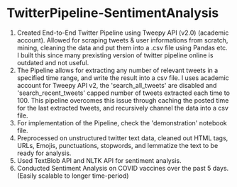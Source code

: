 # TwitterPipeline-SentimentAnalysis

1. Created End-to-End Twitter Pipeline using Tweepy API (v2.0) (academic account). Allowed for scraping tweets & user informations from scratch, mining, cleaning the data and put them into a .csv file using Pandas etc. I built this since many prexisting version of twitter pipeline online is outdated and not useful.
2. The Pipeline allows for extracting any number of relevant tweets in a specified time range, and write the result into a csv file. I uses academic account for Tweepy API v2, the 'search_all_tweets' are disabled and 'search_recent_tweets' capped number of tweets extracted each time to 100. This pipeline overcomes this issue through caching the posted time for the last extracted tweets, and recursively channel the data into a csv file. 
3. For implementation of the Pipeline, check the 'demonstration' notebook file.
4. Preprocessed on unstructured twitter text data, cleaned out HTML tags, URLs, Emojis, punctuations, stopwords, and lemmatize the text to be ready for analysis.
5. Used TextBlob API and NLTK API for sentiment analysis.
6. Conducted Sentiment Analysis on COVID vaccines over the past 5 days. (Easily scalable to longer time-period) 
